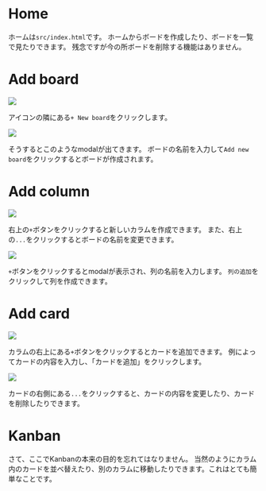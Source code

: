 # Home
ホームは`src/index.html`です。
ホームからボードを作成したり、ボードを一覧で見たりできます。
残念ですが今の所ボードを削除する機能はありません。

# Add board
![](https://user-images.githubusercontent.com/77106106/114269549-c8a97580-9a42-11eb-92c1-1c6c6e7c8e13.png)

アイコンの隣にある`+ New board`をクリックします。

![](https://user-images.githubusercontent.com/77106106/114269616-0e663e00-9a43-11eb-8f2a-8bfdb8e2cbc4.png)

そうするとこのようなmodalが出てきます。
ボードの名前を入力して`Add new board`をクリックするとボードが作成されます。

# Add column

![](https://user-images.githubusercontent.com/77106106/114269755-99473880-9a43-11eb-8f13-2c034e971f13.png)

右上の`+`ボタンをクリックすると新しいカラムを作成できます。
また、右上の`...`をクリックするとボードの名前を変更できます。

![](https://user-images.githubusercontent.com/77106106/114269846-12469000-9a44-11eb-9064-d9b793a9408d.png)

`+`ボタンをクリックするとmodalが表示され、列の名前を入力します。
`列の追加`をクリックして列を作成できます。

# Add card

![](https://user-images.githubusercontent.com/77106106/114269886-4de15a00-9a44-11eb-9d3a-0bf33a2ed281.png)

カラムの右上にある`+`ボタンをクリックするとカードを追加できます。
例によってカードの内容を入力し、「カードを追加」をクリックします。

![](https://user-images.githubusercontent.com/77106106/114270033-18893c00-9a45-11eb-99ec-4079580c7ea0.png)

カードの右側にある`...`をクリックすると、カードの内容を変更したり、カードを削除したりできます。

# Kanban

さて、ここでKanbanの本来の目的を忘れてはなりません。
当然のようにカラム内のカードを並べ替えたり、別のカラムに移動したりできます。これはとても簡単なことです。
